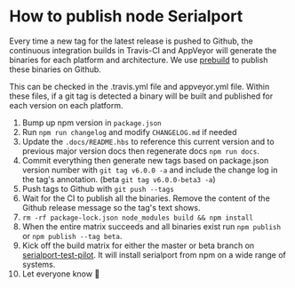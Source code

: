 # How to publish node Serialport

Every time a new tag for the latest release is pushed to Github, the continuous integration
builds in Travis-CI and AppVeyor will generate the binaries for each platform and architecture.
We use [prebuild](https://github.com/mafintosh/prebuild) to publish these binaries on Github.

This can be checked in the .travis.yml file and appveyor.yml file. Within these files, if a git tag is detected a binary will be built and published for each version on each platform.

1. Bump up npm version in `package.json`
2. Run `npm run changelog` and modify `CHANGELOG.md` if needed
3. Update the `.docs/README.hbs` to reference this current version and to previous major version docs then regenerate docs `npm run docs`.
4. Commit everything then generate new tags based on package.json version number with `git tag v6.0.0 -a` and include the change log in the tag's annotation. (beta `git tag v6.0.0-beta3 -a`)
5. Push tags to Github with `git push --tags`
6. Wait for the CI to publish all the binaries. Remove the content of the Github release message so the tag's text shows.
7. `rm -rf package-lock.json node_modules build && npm install`
8. When the entire matrix succeeds and all binaries exist run `npm publish` or `npm publish --tag beta`.
9. Kick off the build matrix for either the master or beta branch on [serialport-test-pilot](https://travis-ci.org/j5js/serialport-test-pilot). It will install serialport from npm on a wide range of systems.
10. Let everyone know 🎉
